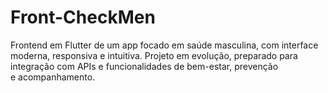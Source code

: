 # Front-CheckMen
Frontend em Flutter de um app focado em saúde masculina, com interface moderna, responsiva e intuitiva. Projeto em evolução, preparado para integração com APIs e funcionalidades de bem-estar, prevenção e acompanhamento.
